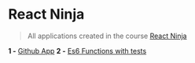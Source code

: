# React Ninja

> All applications created in the course [React Ninja](https://blog.da2k.com.br/curso-reactjs-ninja/)

**1 -** [Github App](https://github.com/simoneas02/react-ninja/tree/master/github-app)
**2 -** [Es6 Functions with tests](https://github.com/simoneas02/react-ninja/tree/master/es6)
